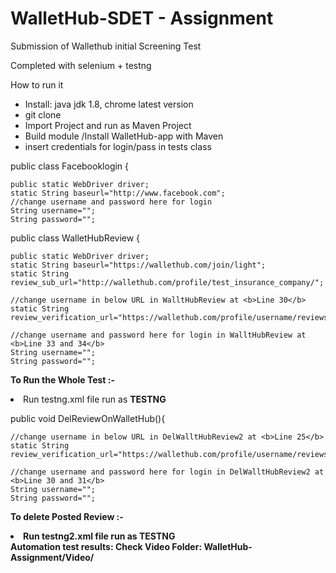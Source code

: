 # WalletHub-SDET - Assignment
Submission of Wallethub initial Screening Test 


Completed with selenium + testng

How to run it 

<ul><li>Install: java jdk 1.8, chrome latest version</li> 
	<li>git clone</li> 
	<li>Import Project and run as Maven Project</li> 
	<li>Build module /Install WalletHub-app with Maven</li> 
	<li>insert credentials for login/pass in tests class</li></ul> 

public class Facebooklogin {
 
	public static WebDriver driver;
	static String baseurl="http://www.facebook.com";
	//change username and password here for login
	String username="";
	String password="";
  
  public class WalletHubReview {
	
	public static WebDriver driver;
	static String baseurl="https://wallethub.com/join/light";
	static String review_sub_url="http://wallethub.com/profile/test_insurance_company/";
	
	//change username in below URL in WalltHubReview at <b>Line 30</b>
	static String review_verification_url="https://wallethub.com/profile/username/reviews/";
	
	//change username and password here for login in WalltHubReview at <b>Line 33 and 34</b>
	String username="";
	String password="";
  <b> To Run the Whole Test :-</b>
<ui><li> Run testng.xml file run as <b>TESTNG</b> </li></ul>
  
  public void DelReviewOnWalletHub(){
  
  	//change username in below URL in DelWalltHubReview2 at <b>Line 25</b>
	static String review_verification_url="https://wallethub.com/profile/username/reviews/";
	
	//change username and password here for login in DelWalltHubReview2 at <b>Line 30 and 31</b>
	String username="";
	String password="";
	



<b> To delete Posted Review :-<b>
<ui><li> Run testng2.xml file run as <b>TESTNG</b> </li></ul>
<b>Automation test results:</b> Check Video Folder: <b>WalletHub-Assignment/Video/</b>
